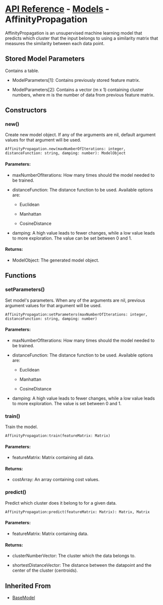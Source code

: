# [API Reference](../../API.md) - [Models](../Models.md) - AffinityPropagation

AffinityPropagation is an unsupervised machine learning model that predicts which cluster that the input belongs to using a similarity matrix that measures the similarity between each data point.

## Stored Model Parameters

Contains a table.  

* ModelParameters[1]: Contains previously stored feature matrix.

* ModelParameters[2]: Contains a vector (m x 1) containing cluster numbers, where m is the number of data from previous feature matrix.

## Constructors

### new()

Create new model object. If any of the arguments are nil, default argument values for that argument will be used.

```
AffinityPropagation.new(maxNumberOfIterations: integer, distanceFunction: string, damping: number): ModelObject
```

#### Parameters:

* maxNumberOfIterations: How many times should the model needed to be trained.

* distanceFunction: The distance function to be used. Available options are:

    * Euclidean
      
    * Manhattan
      
    * CosineDistance

* damping: A high value leads to fewer changes, while a low value leads to more exploration. The value can be set between 0 and 1.

#### Returns:

* ModelObject: The generated model object.

## Functions

### setParameters()

Set model's parameters. When any of the arguments are nil, previous argument values for that argument will be used.

```
AffinityPropagation:setParameters(maxNumberOfIterations: integer, distanceFunction: string, damping: number)
```

#### Parameters:

* maxNumberOfIterations: How many times should the model needed to be trained.

* distanceFunction: The distance function to be used. Available options are:

    * Euclidean
      
    * Manhattan
      
    * CosineDistance

* damping: A high value leads to fewer changes, while a low value leads to more exploration. The value is set between 0 and 1.

### train()

Train the model.

```
AffinityPropagation:train(featureMatrix: Matrix)
```

#### Parameters:

* featureMatrix: Matrix containing all data.

#### Returns:

* costArray: An array containing cost values.

### predict()

Predict which cluster does it belong to for a given data.

```
AffinityPropagation:predict(featureMatrix: Matrix): Matrix, Matrix
```

#### Parameters:

* featureMatrix: Matrix containing data.

#### Returns:

* clusterNumberVector: The cluster which the data belongs to.

* shortestDistanceVector: The distance between the datapoint and the center of the cluster (centroids).

## Inherited From

* [BaseModel](BaseModel.md)
